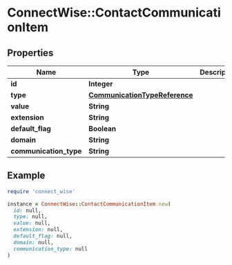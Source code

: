 # ConnectWise::ContactCommunicationItem

## Properties

| Name | Type | Description | Notes |
| ---- | ---- | ----------- | ----- |
| **id** | **Integer** |  | [optional] |
| **type** | [**CommunicationTypeReference**](CommunicationTypeReference.md) |  | [optional] |
| **value** | **String** |  | [optional] |
| **extension** | **String** |  | [optional] |
| **default_flag** | **Boolean** |  | [optional] |
| **domain** | **String** |  | [optional] |
| **communication_type** | **String** |  | [optional] |

## Example

```ruby
require 'connect_wise'

instance = ConnectWise::ContactCommunicationItem.new(
  id: null,
  type: null,
  value: null,
  extension: null,
  default_flag: null,
  domain: null,
  communication_type: null
)
```

